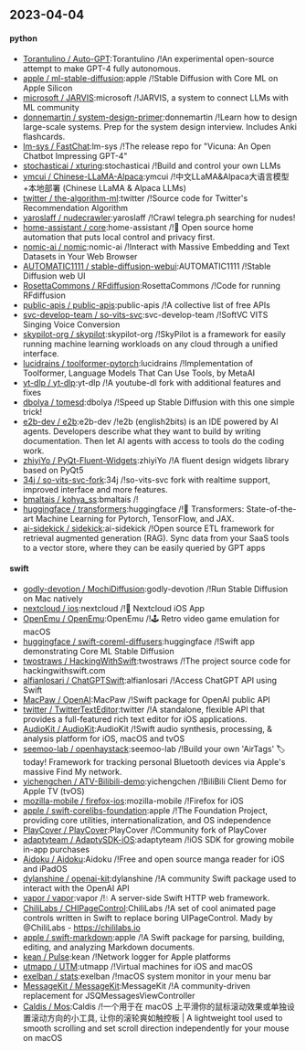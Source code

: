## 2023-04-04

#### python
* [Torantulino / Auto-GPT](https://github.com/Torantulino/Auto-GPT):Torantulino /!An experimental open-source attempt to make GPT-4 fully autonomous.
* [apple / ml-stable-diffusion](https://github.com/apple/ml-stable-diffusion):apple /!Stable Diffusion with Core ML on Apple Silicon
* [microsoft / JARVIS](https://github.com/microsoft/JARVIS):microsoft /!JARVIS, a system to connect LLMs with ML community
* [donnemartin / system-design-primer](https://github.com/donnemartin/system-design-primer):donnemartin /!Learn how to design large-scale systems. Prep for the system design interview. Includes Anki flashcards.
* [lm-sys / FastChat](https://github.com/lm-sys/FastChat):lm-sys /!The release repo for "Vicuna: An Open Chatbot Impressing GPT-4"
* [stochasticai / xturing](https://github.com/stochasticai/xturing):stochasticai /!Build and control your own LLMs
* [ymcui / Chinese-LLaMA-Alpaca](https://github.com/ymcui/Chinese-LLaMA-Alpaca):ymcui /!中文LLaMA&Alpaca大语言模型+本地部署 (Chinese LLaMA & Alpaca LLMs)
* [twitter / the-algorithm-ml](https://github.com/twitter/the-algorithm-ml):twitter /!Source code for Twitter's Recommendation Algorithm
* [yaroslaff / nudecrawler](https://github.com/yaroslaff/nudecrawler):yaroslaff /!Crawl telegra.ph searching for nudes!
* [home-assistant / core](https://github.com/home-assistant/core):home-assistant /!🏡
Open source home automation that puts local control and privacy first.
* [nomic-ai / nomic](https://github.com/nomic-ai/nomic):nomic-ai /!Interact with Massive Embedding and Text Datasets in Your Web Browser
* [AUTOMATIC1111 / stable-diffusion-webui](https://github.com/AUTOMATIC1111/stable-diffusion-webui):AUTOMATIC1111 /!Stable Diffusion web UI
* [RosettaCommons / RFdiffusion](https://github.com/RosettaCommons/RFdiffusion):RosettaCommons /!Code for running RFdiffusion
* [public-apis / public-apis](https://github.com/public-apis/public-apis):public-apis /!A collective list of free APIs
* [svc-develop-team / so-vits-svc](https://github.com/svc-develop-team/so-vits-svc):svc-develop-team /!SoftVC VITS Singing Voice Conversion
* [skypilot-org / skypilot](https://github.com/skypilot-org/skypilot):skypilot-org /!SkyPilot is a framework for easily running machine learning workloads on any cloud through a unified interface.
* [lucidrains / toolformer-pytorch](https://github.com/lucidrains/toolformer-pytorch):lucidrains /!Implementation of Toolformer, Language Models That Can Use Tools, by MetaAI
* [yt-dlp / yt-dlp](https://github.com/yt-dlp/yt-dlp):yt-dlp /!A youtube-dl fork with additional features and fixes
* [dbolya / tomesd](https://github.com/dbolya/tomesd):dbolya /!Speed up Stable Diffusion with this one simple trick!
* [e2b-dev / e2b](https://github.com/e2b-dev/e2b):e2b-dev /!e2b (english2bits) is an IDE powered by AI agents. Developers describe what they want to build by writing documentation. Then let AI agents with access to tools do the coding work.
* [zhiyiYo / PyQt-Fluent-Widgets](https://github.com/zhiyiYo/PyQt-Fluent-Widgets):zhiyiYo /!A fluent design widgets library based on PyQt5
* [34j / so-vits-svc-fork](https://github.com/34j/so-vits-svc-fork):34j /!so-vits-svc fork with realtime support, improved interface and more features.
* [bmaltais / kohya_ss](https://github.com/bmaltais/kohya_ss):bmaltais /!
* [huggingface / transformers](https://github.com/huggingface/transformers):huggingface /!🤗
Transformers: State-of-the-art Machine Learning for Pytorch, TensorFlow, and JAX.
* [ai-sidekick / sidekick](https://github.com/ai-sidekick/sidekick):ai-sidekick /!Open source ETL framework for retrieval augmented generation (RAG). Sync data from your SaaS tools to a vector store, where they can be easily queried by GPT apps

#### swift
* [godly-devotion / MochiDiffusion](https://github.com/godly-devotion/MochiDiffusion):godly-devotion /!Run Stable Diffusion on Mac natively
* [nextcloud / ios](https://github.com/nextcloud/ios):nextcloud /!📱
Nextcloud iOS App
* [OpenEmu / OpenEmu](https://github.com/OpenEmu/OpenEmu):OpenEmu /!🕹
Retro video game emulation for macOS
* [huggingface / swift-coreml-diffusers](https://github.com/huggingface/swift-coreml-diffusers):huggingface /!Swift app demonstrating Core ML Stable Diffusion
* [twostraws / HackingWithSwift](https://github.com/twostraws/HackingWithSwift):twostraws /!The project source code for hackingwithswift.com
* [alfianlosari / ChatGPTSwift](https://github.com/alfianlosari/ChatGPTSwift):alfianlosari /!Access ChatGPT API using Swift
* [MacPaw / OpenAI](https://github.com/MacPaw/OpenAI):MacPaw /!Swift package for OpenAI public API
* [twitter / TwitterTextEditor](https://github.com/twitter/TwitterTextEditor):twitter /!A standalone, flexible API that provides a full-featured rich text editor for iOS applications.
* [AudioKit / AudioKit](https://github.com/AudioKit/AudioKit):AudioKit /!Swift audio synthesis, processing, & analysis platform for iOS, macOS and tvOS
* [seemoo-lab / openhaystack](https://github.com/seemoo-lab/openhaystack):seemoo-lab /!Build your own 'AirTags'
🏷
today! Framework for tracking personal Bluetooth devices via Apple's massive Find My network.
* [yichengchen / ATV-Bilibili-demo](https://github.com/yichengchen/ATV-Bilibili-demo):yichengchen /!BiliBili Client Demo for Apple TV (tvOS)
* [mozilla-mobile / firefox-ios](https://github.com/mozilla-mobile/firefox-ios):mozilla-mobile /!Firefox for iOS
* [apple / swift-corelibs-foundation](https://github.com/apple/swift-corelibs-foundation):apple /!The Foundation Project, providing core utilities, internationalization, and OS independence
* [PlayCover / PlayCover](https://github.com/PlayCover/PlayCover):PlayCover /!Community fork of PlayCover
* [adaptyteam / AdaptySDK-iOS](https://github.com/adaptyteam/AdaptySDK-iOS):adaptyteam /!iOS SDK for growing mobile in-app purchases
* [Aidoku / Aidoku](https://github.com/Aidoku/Aidoku):Aidoku /!Free and open source manga reader for iOS and iPadOS
* [dylanshine / openai-kit](https://github.com/dylanshine/openai-kit):dylanshine /!A community Swift package used to interact with the OpenAI API
* [vapor / vapor](https://github.com/vapor/vapor):vapor /!💧
A server-side Swift HTTP web framework.
* [ChiliLabs / CHIPageControl](https://github.com/ChiliLabs/CHIPageControl):ChiliLabs /!A set of cool animated page controls written in Swift to replace boring UIPageControl. Mady by @ChiliLabs - https://chililabs.io
* [apple / swift-markdown](https://github.com/apple/swift-markdown):apple /!A Swift package for parsing, building, editing, and analyzing Markdown documents.
* [kean / Pulse](https://github.com/kean/Pulse):kean /!Network logger for Apple platforms
* [utmapp / UTM](https://github.com/utmapp/UTM):utmapp /!Virtual machines for iOS and macOS
* [exelban / stats](https://github.com/exelban/stats):exelban /!macOS system monitor in your menu bar
* [MessageKit / MessageKit](https://github.com/MessageKit/MessageKit):MessageKit /!A community-driven replacement for JSQMessagesViewController
* [Caldis / Mos](https://github.com/Caldis/Mos):Caldis /!一个用于在 macOS 上平滑你的鼠标滚动效果或单独设置滚动方向的小工具, 让你的滚轮爽如触控板 | A lightweight tool used to smooth scrolling and set scroll direction independently for your mouse on macOS
